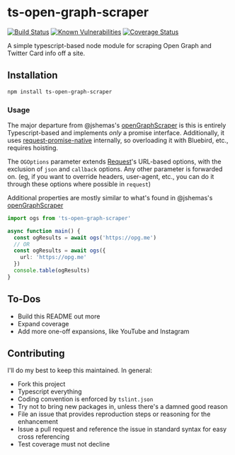 # ts-open-graph-scraper

[![Build Status](https://travis-ci.org/beau6183/ts-open-graph-scraper.png?branch=master)](https://travis-ci.org/beau6183/ts-open-graph-scraper)
[![Known Vulnerabilities](https://snyk.io/test/github/beau6183/ts-open-graph-scraper/badge.svg)](https://snyk.io/test/github/beau6183/ts-open-graph-scraper)
[![Coverage Status](https://coveralls.io/repos/github/beau6183/ts-open-graph-scraper/badge.svg?branch=master)](https://coveralls.io/github/beau6183/ts-open-graph-scraper?branch=master)

A simple typescript-based node module for scraping Open Graph and Twitter Card info off a site.

## Installation

```sh
npm install ts-open-graph-scraper
```

### Usage

The major departure from @jshemas's [openGraphScraper](https://github.com/jschema/openGraphScraper) is this is entirely Typescript-based and implements *only* a promise interface. Additionally, it uses [request-promise-native](https://github.com/request/request-promise-native) internally, so overloading it with Bluebird, etc., requires hoisting.

The `OGOptions` parameter extends [Request](https://github.com/request/request)'s URL-based options, with the exclusion of `json` and `callback` options. Any other parameter is forwarded on. (eg, if you want to override headers, user-agent, etc., you can do it through these options where possible in `request`)

Additional properties are mostly similar to what's found in @jshemas's [openGraphScraper](https://github.com/jschema/openGraphScraper)

```typescript
import ogs from 'ts-open-graph-scraper'

async function main() {
  const ogResults = await ogs('https://opg.me')
  // OR
  const ogResults = await ogs({
    url: 'https://opg.me'
  })
  console.table(ogResults)
}
```

## To-Dos

* Build this README out more
* Expand coverage
* Add more one-off expansions, like YouTube and Instagram

## Contributing

I'll do my best to keep this maintained. In general:

* Fork this project
* Typescript everything
* Coding convention is enforced by `tslint.json`
* Try not to bring new packages in, unless there's a damned good reason
* File an issue that provides reproduction steps or reasoning for the enhancement
* Issue a pull request and reference the issue in standard syntax for easy cross referencing
* Test coverage must not decline
